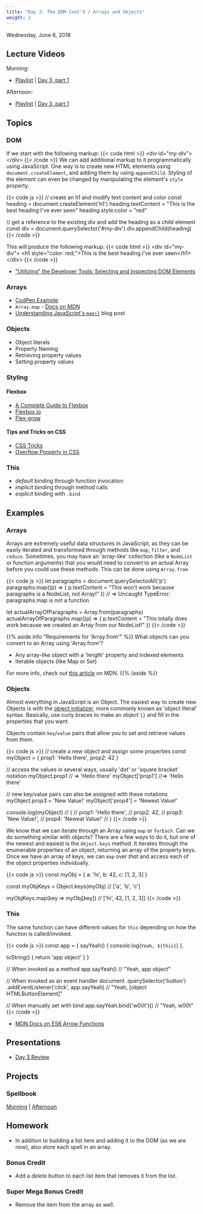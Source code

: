```yaml
---
title: "Day 3: The DOM Cont'd / Arrays and Objects"
weight: 3
---
```


<date>Wednesday, June 6, 2018</date>

## Lecture Videos

Morning:

* [Playlist](https://www.youtube.com/watch?v=AxtgfBl_yIw&list=PLuT2TqJuwaY-wZ8GKN0bjgCwNVf1WpEGp) | [Day 3, part 1](https://www.youtube.com/watch?v=ISXr_1-5FzE&index=22&list=PLuT2TqJuwaY-wZ8GKN0bjgCwNVf1WpEGp)

Afternoon:

* [Playlist](https://www.youtube.com/watch?v=GOQvgEk9IBM&list=PLuT2TqJuwaY90mQ7meSdhHMX6FbfCaLNA) | [Day 3, part 1](https://www.youtube.com/watch?v=ABbWcqaRbrg&index=25&list=PLuT2TqJuwaY90mQ7meSdhHMX6FbfCaLNA)
 
## Topics

### DOM

If we start with the following markup:
{{< code html >}}
&lt;div id=&quot;my-div&quot;&gt;&lt;/div&gt;
{{< /code >}}
We can add additional markup to it programmatically using JavaScript.  One way is to create new HTML elements using `document.createElement`, and adding them by using `appendChild`.  Styling of the element can even be changed by manipulating the element's `style` property.

{{< code js >}}
// create an h1 and modify text content and color
const heading = document.createElement('h1')
heading.textContent = "This is the best heading I've ever seen"
heading.style.color = "red"

// get a reference to the existing div and add the heading as a child element
const div = document.querySelector('#my-div')
div.appendChild(heading)
{{< /code >}}

This will produce the following markup:
{{< code html >}}
&lt;div id=&quot;my-div&quot;&gt;
  &lt;h1 style=&quot;color: red;&quot;&gt;This is the best heading I've ever seen&lt;/h1&gt;
&lt;/div&gt;
{{< /code >}}

* ["Utilizing" the Developer Tools: Selecting and Inspecting DOM Elements](https://developers.google.com/web/tools/chrome-devtools/console/command-line-reference)

### Arrays

* [CodPen Example](https://codepen.io/dstrus/professor/WyxWQE/)
* `Array.map` - [Docs on MDN](https://developer.mozilla.org/en-US/docs/Web/JavaScript/Reference/Global_Objects/Array/map?v=control)
* [Understanding JavaScript's `map()`](https://www.discovermeteor.com/blog/understanding-javascript-map/) blog post

### Objects
* Object literals
* Property Naming
* Retrieving property values
* Setting property values

### Styling

#### Flexbox

* [A Complete Guide to Flexbox](https://css-tricks.com/snippets/css/a-guide-to-flexbox/)
* [Flexbox.io](https://flexbox.io/)
* [Flex-grow](https://css-tricks.com/almanac/properties/f/flex-grow/)

#### Tips and Tricks on CSS

* [CSS Tricks](https://css-tricks.com/)
* [Overflow Property in CSS](https://css-tricks.com/almanac/properties/o/overflow/)

### This

* _default_ binding through function invocation
* _implicit_ binding through method calls
* _explicit_ binding with `.bind`

## Examples

### Arrays
Arrays are extremely useful data structures in JavaScript, as they can be easily iterated and transformed through methods like `map`, `filter`, and `reduce`.  Sometimes, you may have an 'array-like' collection (like a `NodeList` or function arguments) that you would need to convert to an actual Array before you could use these methods.  This can be done using `Array.from`

{{< code js >}}
let paragraphs = document.querySelectorAll('p')
paragraphs.map((p) => {
  p.textContent = "This won't work because paragraphs is a NodeList, not Array!"
})
// => Uncaught TypeError: paragraphs.map is not a function

let actualArrayOfParagraphs = Array.from(paragraphs)
actualArrayOfParagraphs.map((p) => {
  p.textContent = "This totally does work because we created an Array from our NodeList!"
})
{{< /code >}}

{{% aside info "Requirements for 'Array.from'" %}}
What objects can you convert to an Array using 'Array.from'?  

* Any array-like object with a 'length' property and indexed elements
* Iterable objects (like Map or Set)

For more info, check out [this article](https://developer.mozilla.org/en-US/docs/Web/JavaScript/Reference/Global_Objects/Array/from?v=control) on MDN.
{{% /aside %}}

### Objects
Almost everything in JavaScript is an Object.  The easiest way to create new Objects is with the [object initializer](https://developer.mozilla.org/en-US/docs/Web/JavaScript/Reference/Operators/Object_initializer), more commonly known as 'object literal' syntax.  Basically, use curly braces to make an object `{}` and fill in the properties that you want.

Objects contain `key`/`value` pairs that allow you to set and retrieve values from them.

{{< code js >}}
// create a new object and assign some properties
const myObject = {
  prop1: 'Hello there',
  prop2: 42
}

// access the values in several ways, usually 'dot' or 'square bracket' notation
myObject.prop1 // => 'Hello there'
myObject['prop1'] //=> 'Hello there'

// new key/value pairs can also be assigned with these notations
myObject.prop3 = 'New Value!'
myObject['prop4'] = 'Newest Value!'

console.log(myObject)
// { 
//   prop1: 'Hello there',
//   prop2: 42,
//   prop3: 'New Value!',
//   prop4: 'Newest Value!'
// }
{{< /code >}}

We know that we can iterate through an Array using `map` or `forEach`.  Can we do something similar with objects?  There are a few ways to do it, but one of the newest and easiest is the `Object.keys` method.  It iterates through the enumerable properties of an object, returning an array of the property keys. Once we have an array of keys, we can `map` over _that_ and access each of the object properties individually.

{{< code js >}}
const myObj = {
  a: 'hi',
  b: 42,
  c: [1, 2, 3]
}

const myObjKeys = Object.keys(myObj)    // ['a', 'b', 'c']

myObjKeys.map(key => myObj[key])        // ['hi', 42, [1, 2, 3]]
{{< /code >}}

### This

The same function can have different values for `this` depending on how the function is called/invoked.

{{< code js >}}
const app = {
  sayYeah() {
    console.log(`Yeah, ${this}`)
  },
  
  toString() {
    return 'app object'
  }
}

// When invoked as a method
app.sayYeah() // "Yeah, app object"

// When invoked as an event handler
document
  .querySelector('button')
  .addEventListener('click', app.sayYeah)
  // "Yeah, [object HTMLButtonElement]"

// When manually set with bind
app.sayYeah.bind('w00t')() // "Yeah, w00t"
{{< /code >}}

* [MDN Docs on ES6 Arrow Functions](https://developer.mozilla.org/en-US/docs/Web/JavaScript/Reference/Functions/Arrow_functions)

## Presentations

* <a target="_blank" href="/03-events-functions-arrays-objects.pdf">Day 3 Review</a>

## Projects

### Spellbook

[Morning](https://github.com/xtbc18s2/spellbook) | [Afternoon](https://github.com/xtbc18s2/spellbook/tree/afternoon)

## Homework

* In addition to building a list item and adding it to the DOM (as we are now), also store each spell in an array.

### Bonus Credit

* Add a _delete_ button to each list item that removes it from the list.

### Super Mega Bonus Credit

* Remove the item from the array as well.
